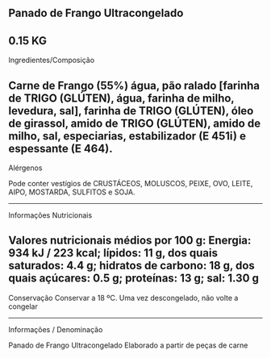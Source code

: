 Panado de Frango Ultracongelado 
-------
0.15 KG
-----------
Ingredientes/Composição

Carne de Frango (55%) água, pão ralado [farinha de TRIGO (GLÚTEN), água, farinha de milho, levedura, sal], farinha de TRIGO (GLÚTEN), óleo de girassol, amido de TRIGO (GLÚTEN), amido de milho, sal, especiarias, estabilizador (E 451i) e espessante (E 464).
------------
Alérgenos

Pode conter vestígios de CRUSTÁCEOS, MOLUSCOS, PEIXE, OVO, LEITE, AIPO, MOSTARDA, SULFITOS e SOJA.

------------ 
Informações Nutricionais

Valores nutricionais médios por 100 g: Energia: 934 kJ / 223 kcal; lípidos: 11 g, dos quais saturados: 4.4 g; hidratos de carbono: 18 g, dos quais açúcares: 0.5 g; proteínas: 13 g; sal: 1.30 g
----------------

Conservação
Conservar a 18 ºC. Uma vez descongelado, não volte a congelar

-----------

Informações / Denominação

Panado de Frango Ultracongelado Elaborado a partir de peças de carne

